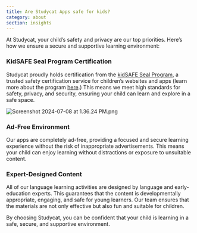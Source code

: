 ```yaml
---
title: Are Studycat Apps safe for kids?
category: about
section: insights
---
```

At Studycat, your child’s safety and privacy are our top priorities. Here’s how we ensure a secure and supportive learning environment:


### KidSAFE Seal Program Certification


Studycat proudly holds certification from the [kidSAFE Seal Program](https://www.kidsafeseal.com/certifiedproducts/studycat_fun_appseries.html), a trusted safety certification service for children’s websites and apps (learn more about the program [here](https://www.kidsafeseal.com/aboutourprogram.html).) This means we meet high standards for safety, privacy, and security, ensuring your child can learn and explore in a safe space. 


![Screenshot 2024-07-08 at 1.36.24 PM.png](https://help.studycat.com/hc/article_attachments/34779667893401)


### Ad\-Free Environment


Our apps are completely ad\-free, providing a focused and secure learning experience without the risk of inappropriate advertisements. This means your child can enjoy learning without distractions or exposure to unsuitable content.


### Expert\-Designed Content


All of our language learning activities are designed by language and early\-education experts. This guarantees that the content is developmentally appropriate, engaging, and safe for young learners. Our team ensures that the materials are not only effective but also fun and suitable for children.


By choosing Studycat, you can be confident that your child is learning in a safe, secure, and supportive environment.

